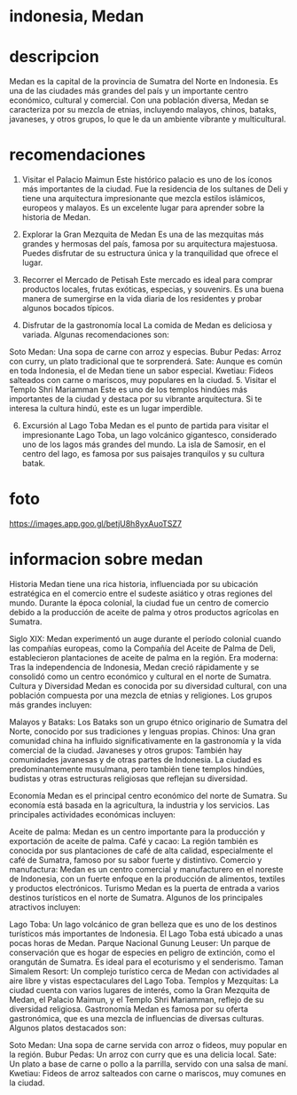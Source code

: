 # indonesia, Medan

# descripcion
Medan es la capital de la provincia de Sumatra del Norte en Indonesia. Es una de las ciudades más grandes del país y un importante centro económico, cultural y comercial. Con una población diversa, Medan se caracteriza por su mezcla de etnias, incluyendo malayos, chinos, bataks, javaneses, y otros grupos, lo que le da un ambiente vibrante y multicultural.

# recomendaciones
1. Visitar el Palacio Maimun
Este histórico palacio es uno de los íconos más importantes de la ciudad. Fue la residencia de los sultanes de Deli y tiene una arquitectura impresionante que mezcla estilos islámicos, europeos y malayos. Es un excelente lugar para aprender sobre la historia de Medan.

2. Explorar la Gran Mezquita de Medan
Es una de las mezquitas más grandes y hermosas del país, famosa por su arquitectura majestuosa. Puedes disfrutar de su estructura única y la tranquilidad que ofrece el lugar.

3. Recorrer el Mercado de Petisah
Este mercado es ideal para comprar productos locales, frutas exóticas, especias, y souvenirs. Es una buena manera de sumergirse en la vida diaria de los residentes y probar algunos bocados típicos.

4. Disfrutar de la gastronomía local
La comida de Medan es deliciosa y variada. Algunas recomendaciones son:

Soto Medan: Una sopa de carne con arroz y especias.
Bubur Pedas: Arroz con curry, un plato tradicional que te sorprenderá.
Sate: Aunque es común en toda Indonesia, el de Medan tiene un sabor especial.
Kwetiau: Fideos salteados con carne o mariscos, muy populares en la ciudad.
5. Visitar el Templo Shri Mariamman
Este es uno de los templos hindúes más importantes de la ciudad y destaca por su vibrante arquitectura. Si te interesa la cultura hindú, este es un lugar imperdible.

6. Excursión al Lago Toba
Medan es el punto de partida para visitar el impresionante Lago Toba, un lago volcánico gigantesco, considerado uno de los lagos más grandes del mundo. La isla de Samosir, en el centro del lago, es famosa por sus paisajes tranquilos y su cultura batak.

# foto
https://images.app.goo.gl/betjU8h8yxAuoTSZ7

# informacion sobre medan
Historia
Medan tiene una rica historia, influenciada por su ubicación estratégica en el comercio entre el sudeste asiático y otras regiones del mundo. Durante la época colonial, la ciudad fue un centro de comercio debido a la producción de aceite de palma y otros productos agrícolas en Sumatra.

Siglo XIX: Medan experimentó un auge durante el período colonial cuando las compañías europeas, como la Compañía del Aceite de Palma de Deli, establecieron plantaciones de aceite de palma en la región.
Era moderna: Tras la independencia de Indonesia, Medan creció rápidamente y se consolidó como un centro económico y cultural en el norte de Sumatra.
Cultura y Diversidad
Medan es conocida por su diversidad cultural, con una población compuesta por una mezcla de etnias y religiones. Los grupos más grandes incluyen:

Malayos y Bataks: Los Bataks son un grupo étnico originario de Sumatra del Norte, conocido por sus tradiciones y lenguas propias.
Chinos: Una gran comunidad china ha influido significativamente en la gastronomía y la vida comercial de la ciudad.
Javaneses y otros grupos: También hay comunidades javanesas y de otras partes de Indonesia.
La ciudad es predominantemente musulmana, pero también tiene templos hindúes, budistas y otras estructuras religiosas que reflejan su diversidad.

Economía
Medan es el principal centro económico del norte de Sumatra. Su economía está basada en la agricultura, la industria y los servicios. Las principales actividades económicas incluyen:

Aceite de palma: Medan es un centro importante para la producción y exportación de aceite de palma.
Café y cacao: La región también es conocida por sus plantaciones de café de alta calidad, especialmente el café de Sumatra, famoso por su sabor fuerte y distintivo.
Comercio y manufactura: Medan es un centro comercial y manufacturero en el noreste de Indonesia, con un fuerte enfoque en la producción de alimentos, textiles y productos electrónicos.
Turismo
Medan es la puerta de entrada a varios destinos turísticos en el norte de Sumatra. Algunos de los principales atractivos incluyen:

Lago Toba: Un lago volcánico de gran belleza que es uno de los destinos turísticos más importantes de Indonesia. El Lago Toba está ubicado a unas pocas horas de Medan.
Parque Nacional Gunung Leuser: Un parque de conservación que es hogar de especies en peligro de extinción, como el orangután de Sumatra. Es ideal para el ecoturismo y el senderismo.
Taman Simalem Resort: Un complejo turístico cerca de Medan con actividades al aire libre y vistas espectaculares del Lago Toba.
Templos y Mezquitas: La ciudad cuenta con varios lugares de interés, como la Gran Mezquita de Medan, el Palacio Maimun, y el Templo Shri Mariamman, reflejo de su diversidad religiosa.
Gastronomía
Medan es famosa por su oferta gastronómica, que es una mezcla de influencias de diversas culturas. Algunos platos destacados son:

Soto Medan: Una sopa de carne servida con arroz o fideos, muy popular en la región.
Bubur Pedas: Un arroz con curry que es una delicia local.
Sate: Un plato a base de carne o pollo a la parrilla, servido con una salsa de maní.
Kwetiau: Fideos de arroz salteados con carne o mariscos, muy comunes en la ciudad.